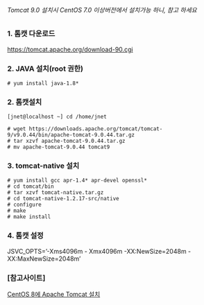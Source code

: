 ###### Tomcat 9.0 설치시 CentOS 7.0 이상버전에서 설치가능 하니, 참고 하세요

### 1. 톰캣 다운로드
  <https://tomcat.apache.org/download-90.cgi>

### 2. JAVA 설치(root 권한)
```console
# yum install java-1.8*
```

### 2. 톰캣설치
```console
[jnet@localhost ~] cd /home/jnet

# wget https://downloads.apache.org/tomcat/tomcat-9/v9.0.44/bin/apache-tomcat-9.0.44.tar.gz
# tar xzvf apache-tomcat-9.0.44.tar.gz
# mv apache-tomcat-9.0.44 tomcat9
```

### 3. tomcat-native 설치

``` console
# yum install gcc apr-1.4* apr-devel openssl*
# cd tomcat/bin
# tar xzvf tomcat-native.tar.gz
# cd tomcat-native-1.2.17-src/native
# configure
# make
# make install
```

### 4. 톰캣 설정
JSVC_OPTS=’-Xms4096m - Xmx4096m -XX:NewSize=2048m -XX:MaxNewSize=2048m’


### [참고사이트]
[CentOS 8에 Apache Tomcat 설치](https://gsggb.blogspot.com/2019/09/centos-7-apache-tomcat-8.html)
